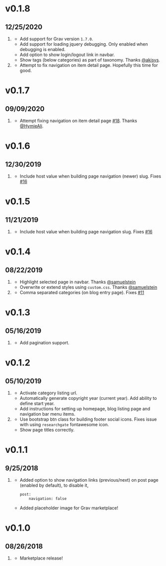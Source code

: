 # v0.1.8
## 12/25/2020

1. [](#new)
    * Add support for Grav version `1.7.0`.
    * Add support for loading jquery debugging. Only enabled when debugging is enabled.
    * Add option to show login/logout link in navbar.
    * Show tags (below categories) as part of taxonomy. Thanks [@akisys](https://github.com/akisys).
1. [](#bugfix)
    * Attempt to fix navigation on item detail page. Hopefully this time for good.

# v0.1.7
## 09/09/2020

1. [](#bugfix)
    * Attempt fixing navigation on item detail page [#18](https://github.com/ParitoshBh/grav-coder/issues/18). Thanks [@HymieAli](https://github.com/HymieAli).

# v0.1.6
## 12/30/2019

1. [](#bugfix)
    * Include host value when building page navigation (newer) slug. Fixes [#16](https://github.com/ParitoshBh/grav-coder/issues/16)

# v0.1.5
## 11/21/2019

1. [](#bugfix)
    * Include host value when building page navigation slug. Fixes [#16](https://github.com/ParitoshBh/grav-coder/issues/16)

# v0.1.4
## 08/22/2019

1. [](#new)
    * Highlight selected page in navbar. Thanks [@samuelstein](https://github.com/samuelstein)
    * Overwrite or extend styles using `custom.css`. Thanks [@samuelstein](https://github.com/samuelstein)
1. [](#bugfix)
    * Comma separated categories (on blog entry page). Fixes [#11](https://github.com/ParitoshBh/grav-coder/issues/11)

# v0.1.3
## 05/16/2019

1. [](#new)
    * Add pagination support.

# v0.1.2
## 05/10/2019

1. [](#new)
    * Activate category listing url.
    * Automatically generate copyright year (current year). Add ability to define start year.
    * Add instructions for setting up homepage, blog listing page and navigation bar menu items.
1. [](#bugfix)
    * Use bootstrap btn class for building footer social icons. Fixes issue with using `researchgate` fontawesome icon.
    * Show page titles correctly.

# v0.1.1
## 9/25/2018

1. [](#new)
    * Added option to show navigation links (previous/next) on post page (enabled by default), to disable it,
        ```
        post:
            navigation: false
        ```
    * Added placeholder image for Grav marketplace!

# v0.1.0
##  08/26/2018

1. [](#new)
    * Marketplace release!
